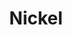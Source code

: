 ---
git: https://github.com/tweag/nickel
logohandle: nickel-lang
sort: nickellang
title: Nickel
twitter: https://x.com/nickel_lang
website: https://nickel-lang.org/
---